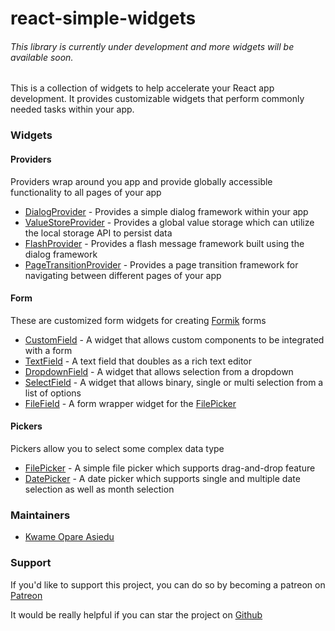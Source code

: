 # react-simple-widgets

###### _This library is currently under development and more widgets will be available soon._

This is a collection of widgets to help accelerate your React app development.
It provides customizable widgets that perform commonly needed tasks within your app.

### Widgets

#### Providers

Providers wrap around you app and provide globally accessible functionality to all pages of your app

-   [DialogProvider](./docs/dialog-provider.md) - Provides a simple dialog framework within your app
-   [ValueStoreProvider](docs/value-store-provider.md) - Provides a global value storage which can 
    utilize the local storage API to persist data
-   [FlashProvider](./docs/flash-provider.md) - Provides a flash message framework built using the 
    dialog framework
-   [PageTransitionProvider](./docs/page-transition-provider.md) - Provides a page transition 
    framework for navigating between different pages of your app

#### Form

These are customized form widgets for creating [Formik](https://jaredpalmer.com/formik/) forms

-   [CustomField](./docs/custom-field.md) - A widget that allows custom components to be integrated 
    with a form 
-   [TextField](./docs/text-field.md) - A text field that doubles as a rich text editor
-   [DropdownField](./docs/dropdown-field.md) - A widget that allows selection from a dropdown
-   [SelectField](./docs/select-field.md) - A widget that allows binary, single or multi selection 
    from a list of options
-   [FileField](./docs/field-field.md) - A form wrapper widget for the 
    [FilePicker](./docs/file-picker.md)

#### Pickers

Pickers allow you to select some complex data type

-   [FilePicker](./docs/file-picker.md) - A simple file picker which supports drag-and-drop feature
-   [DatePicker](./docs/date-picker.md) - A date picker which supports single and multiple date 
    selection as well as month selection

### Maintainers

-   [Kwame Opare Asiedu](https://github.com/kwameopareasiedu/)

### Support

If you'd like to support this project, you can do so by becoming a patreon on 
[Patreon](https://www.patreon.com/kwameopareasiedu)

It would be really helpful if you can star the project on 
[Github](https://github.com/kwameopareasiedu/react-simple-widgets)
